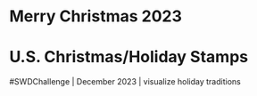 # Merry Christmas 2023
# U.S. Christmas/Holiday Stamps
#SWDChallenge | December 2023 | visualize holiday traditions
